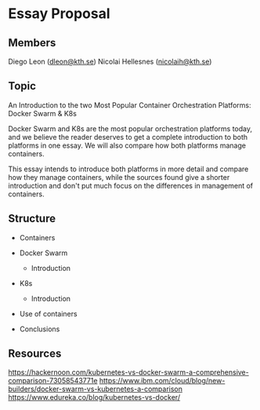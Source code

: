 # Essay Proposal
## Members
Diego Leon (dleon@kth.se)
Nicolai Hellesnes (nicolaih@kth.se)

## Topic
An Introduction to the two Most Popular Container Orchestration Platforms: Docker Swarm & K8s

Docker Swarm and K8s are the most popular orchestration platforms today, and we believe the reader deserves to get a complete introduction to both platforms in one essay. We will also compare how both platforms manage containers.

This essay intends to introduce both platforms in more detail and compare how they manage containers, while the sources found give a shorter introduction and don't put much focus on the differences in management of containers. 

## Structure
- Containers
- Docker Swarm
  - Introduction
- K8s
  - Introduction
- Use of containers

- Conclusions

## Resources
https://hackernoon.com/kubernetes-vs-docker-swarm-a-comprehensive-comparison-73058543771e
https://www.ibm.com/cloud/blog/new-builders/docker-swarm-vs-kubernetes-a-comparison
https://www.edureka.co/blog/kubernetes-vs-docker/
